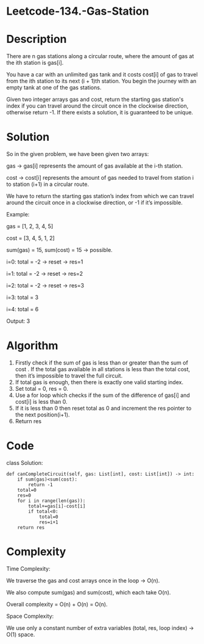 # Leetcode-134.-Gas-Station
# Description
There are n gas stations along a circular route, where the amount of gas at the ith station is gas[i].

You have a car with an unlimited gas tank and it costs cost[i] of gas to travel from the ith station to its next (i + 1)th station. You begin the journey with an empty tank at one of the gas stations.

Given two integer arrays gas and cost, return the starting gas station's index if you can travel around the circuit once in the clockwise direction, otherwise return -1. If there exists a solution, it is guaranteed to be unique.
# Solution
So in the given problem, we have been given two arrays:

gas → gas[i] represents the amount of gas available at the i-th station.

cost → cost[i] represents the amount of gas needed to travel from station i to station (i+1) in a circular route.

We have to return the starting gas station’s index from which we can travel around the circuit once in a clockwise direction, or -1 if it’s impossible.

Example:

gas  = [1, 2, 3, 4, 5]

cost = [3, 4, 5, 1, 2]

sum(gas) = 15, sum(cost) = 15 → possible.

i=0: total = -2 → reset → res=1

i=1: total = -2 → reset → res=2

i=2: total = -2 → reset → res=3

i=3: total = 3

i=4: total = 6

Output: 3
# Algorithm
1. Firstly check if the sum of gas is less than or greater than the sum of cost . If the total gas available in all stations is less than the total cost, then it’s impossible to travel the full circuit.
2. If total gas is enough, then there is exactly one valid starting index.
3. Set total = 0, res = 0.
4. Use a for loop which checks if the sum of the difference of gas[i] and cost[i] is less than 0.
5. If it is less than 0 then reset total as 0 and increment the res pointer to the next position(i+1).
6. Return res
# Code
class Solution:

    def canCompleteCircuit(self, gas: List[int], cost: List[int]) -> int:
        if sum(gas)<sum(cost):
            return -1
        total=0
        res=0
        for i in range(len(gas)):
            total+=gas[i]-cost[i]
            if total<0:
                total=0
                res=i+1
        return res
# Complexity
Time Complexity:

We traverse the gas and cost arrays once in the loop → O(n).

We also compute sum(gas) and sum(cost), which each take O(n).

Overall complexity = O(n) + O(n) = O(n).

Space Complexity:

We use only a constant number of extra variables (total, res, loop index) → O(1) space.
